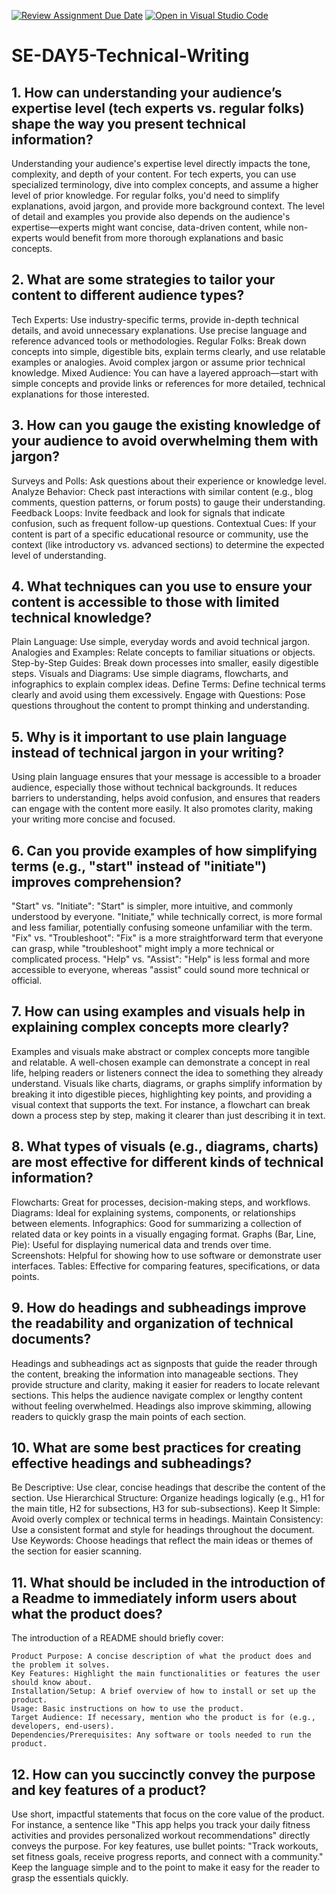 [![Review Assignment Due Date](https://classroom.github.com/assets/deadline-readme-button-22041afd0340ce965d47ae6ef1cefeee28c7c493a6346c4f15d667ab976d596c.svg)](https://classroom.github.com/a/zsAR-pyY)
[![Open in Visual Studio Code](https://classroom.github.com/assets/open-in-vscode-2e0aaae1b6195c2367325f4f02e2d04e9abb55f0b24a779b69b11b9e10269abc.svg)](https://classroom.github.com/online_ide?assignment_repo_id=18655579&assignment_repo_type=AssignmentRepo)
# SE-DAY5-Technical-Writing
## 1. How can understanding your audience’s expertise level (tech experts vs. regular folks) shape the way you present technical information?
Understanding your audience's expertise level directly impacts the tone, complexity, and depth of your content. For tech experts, you can use specialized terminology, dive into complex concepts, and assume a higher level of prior knowledge. For regular folks, you'd need to simplify explanations, avoid jargon, and provide more background context. The level of detail and examples you provide also depends on the audience's expertise—experts might want concise, data-driven content, while non-experts would benefit from more thorough explanations and basic concepts.

## 2. What are some strategies to tailor your content to different audience types?
Tech Experts: Use industry-specific terms, provide in-depth technical details, and avoid unnecessary explanations. Use precise language and reference advanced tools or methodologies.
Regular Folks: Break down concepts into simple, digestible bits, explain terms clearly, and use relatable examples or analogies. Avoid complex jargon or assume prior technical knowledge.
Mixed Audience: You can have a layered approach—start with simple concepts and provide links or references for more detailed, technical explanations for those interested.

## 3. How can you gauge the existing knowledge of your audience to avoid overwhelming them with jargon?
Surveys and Polls: Ask questions about their experience or knowledge level.
Analyze Behavior: Check past interactions with similar content (e.g., blog comments, question patterns, or forum posts) to gauge their understanding.
Feedback Loops: Invite feedback and look for signals that indicate confusion, such as frequent follow-up questions.
Contextual Cues: If your content is part of a specific educational resource or community, use the context (like introductory vs. advanced sections) to determine the expected level of understanding.

## 4. What techniques can you use to ensure your content is accessible to those with limited technical knowledge?
Plain Language: Use simple, everyday words and avoid technical jargon.
Analogies and Examples: Relate concepts to familiar situations or objects.
Step-by-Step Guides: Break down processes into smaller, easily digestible steps.
Visuals and Diagrams: Use simple diagrams, flowcharts, and infographics to explain complex ideas.
Define Terms: Define technical terms clearly and avoid using them excessively.
Engage with Questions: Pose questions throughout the content to prompt thinking and understanding.

## 5. Why is it important to use plain language instead of technical jargon in your writing?
Using plain language ensures that your message is accessible to a broader audience, especially those without technical backgrounds. It reduces barriers to understanding, helps avoid confusion, and ensures that readers can engage with the content more easily. It also promotes clarity, making your writing more concise and focused.

## 6. Can you provide examples of how simplifying terms (e.g., "start" instead of "initiate") improves comprehension?
"Start" vs. "Initiate": "Start" is simpler, more intuitive, and commonly understood by everyone. "Initiate," while technically correct, is more formal and less familiar, potentially confusing someone unfamiliar with the term.
"Fix" vs. "Troubleshoot": "Fix" is a more straightforward term that everyone can grasp, while "troubleshoot" might imply a more technical or complicated process.
"Help" vs. "Assist": "Help" is less formal and more accessible to everyone, whereas "assist" could sound more technical or official.

## 7. How can using examples and visuals help in explaining complex concepts more clearly?
Examples and visuals make abstract or complex concepts more tangible and relatable. A well-chosen example can demonstrate a concept in real life, helping readers or listeners connect the idea to something they already understand. Visuals like charts, diagrams, or graphs simplify information by breaking it into digestible pieces, highlighting key points, and providing a visual context that supports the text. For instance, a flowchart can break down a process step by step, making it clearer than just describing it in text.

## 8. What types of visuals (e.g., diagrams, charts) are most effective for different kinds of technical information?
Flowcharts: Great for processes, decision-making steps, and workflows.
Diagrams: Ideal for explaining systems, components, or relationships between elements.
Infographics: Good for summarizing a collection of related data or key points in a visually engaging format.
Graphs (Bar, Line, Pie): Useful for displaying numerical data and trends over time.
Screenshots: Helpful for showing how to use software or demonstrate user interfaces.
Tables: Effective for comparing features, specifications, or data points.

## 9. How do headings and subheadings improve the readability and organization of technical documents?
Headings and subheadings act as signposts that guide the reader through the content, breaking the information into manageable sections. They provide structure and clarity, making it easier for readers to locate relevant sections. This helps the audience navigate complex or lengthy content without feeling overwhelmed. Headings also improve skimming, allowing readers to quickly grasp the main points of each section.

## 10. What are some best practices for creating effective headings and subheadings?
Be Descriptive: Use clear, concise headings that describe the content of the section.
Use Hierarchical Structure: Organize headings logically (e.g., H1 for the main title, H2 for subsections, H3 for sub-subsections).
Keep It Simple: Avoid overly complex or technical terms in headings.
Maintain Consistency: Use a consistent format and style for headings throughout the document.
Use Keywords: Choose headings that reflect the main ideas or themes of the section for easier scanning.

## 11. What should be included in the introduction of a Readme to immediately inform users about what the product does?
The introduction of a README should briefly cover:

    Product Purpose: A concise description of what the product does and the problem it solves.
    Key Features: Highlight the main functionalities or features the user should know about.
    Installation/Setup: A brief overview of how to install or set up the product.
    Usage: Basic instructions on how to use the product.
    Target Audience: If necessary, mention who the product is for (e.g., developers, end-users).
    Dependencies/Prerequisites: Any software or tools needed to run the product.


## 12. How can you succinctly convey the purpose and key features of a product?
Use short, impactful statements that focus on the core value of the product. For instance, a sentence like "This app helps you track your daily fitness activities and provides personalized workout recommendations" directly conveys the purpose. For key features, use bullet points: "Track workouts, set fitness goals, receive progress reports, and connect with a community." Keep the language simple and to the point to make it easy for the reader to grasp the essentials quickly.
